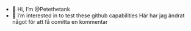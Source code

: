 - 👋 Hi, I’m @Petethetank
- 👀 I’m interested in to test these github capabilities
Här har jag ändrat något för att få comitta en kommentar
